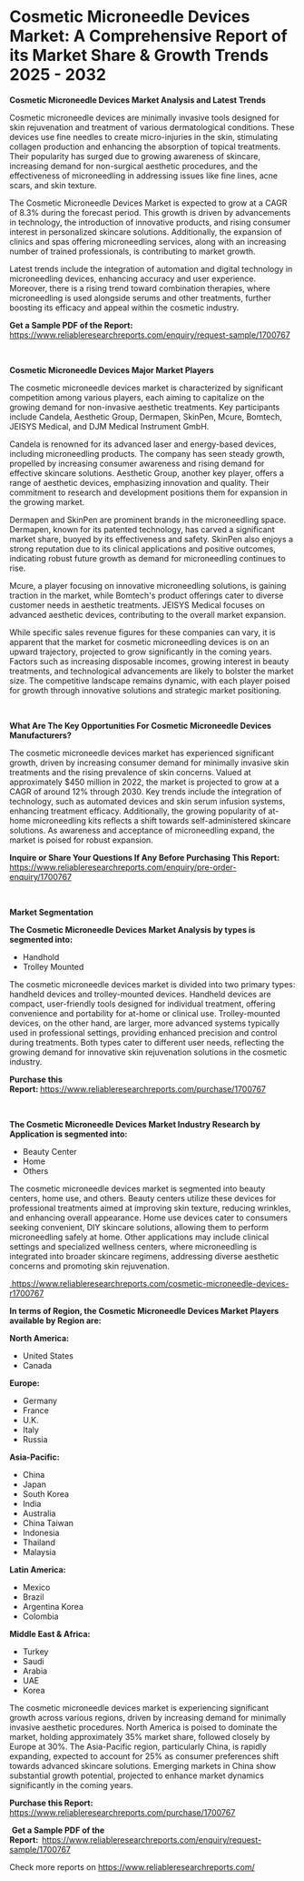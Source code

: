 <p><h1>Cosmetic Microneedle Devices Market: A Comprehensive Report of its Market Share & Growth Trends 2025 - 2032</h1></p><p><strong>Cosmetic Microneedle Devices Market Analysis and Latest Trends</strong></p>
<p><p>Cosmetic microneedle devices are minimally invasive tools designed for skin rejuvenation and treatment of various dermatological conditions. These devices use fine needles to create micro-injuries in the skin, stimulating collagen production and enhancing the absorption of topical treatments. Their popularity has surged due to growing awareness of skincare, increasing demand for non-surgical aesthetic procedures, and the effectiveness of microneedling in addressing issues like fine lines, acne scars, and skin texture.</p><p>The Cosmetic Microneedle Devices Market is expected to grow at a CAGR of 8.3% during the forecast period. This growth is driven by advancements in technology, the introduction of innovative products, and rising consumer interest in personalized skincare solutions. Additionally, the expansion of clinics and spas offering microneedling services, along with an increasing number of trained professionals, is contributing to market growth. </p><p>Latest trends include the integration of automation and digital technology in microneedling devices, enhancing accuracy and user experience. Moreover, there is a rising trend toward combination therapies, where microneedling is used alongside serums and other treatments, further boosting its efficacy and appeal within the cosmetic industry.</p></p>
<p><strong>Get a Sample PDF of the Report:&nbsp;</strong> <a href="https://www.reliableresearchreports.com/enquiry/request-sample/1700767?utm_campaign=3278&utm_medium=2&utm_source=Github&utm_content=ia&utm_term=27032025&utm_id=cosmetic-microneedle-devices">https://www.reliableresearchreports.com/enquiry/request-sample/1700767</a></p>
<p>&nbsp;</p>
<p><strong>Cosmetic Microneedle Devices Major Market Players</strong></p>
<p><p>The cosmetic microneedle devices market is characterized by significant competition among various players, each aiming to capitalize on the growing demand for non-invasive aesthetic treatments. Key participants include Candela, Aesthetic Group, Dermapen, SkinPen, Mcure, Bomtech, JEISYS Medical, and DJM Medical Instrument GmbH.</p><p>Candela is renowned for its advanced laser and energy-based devices, including microneedling products. The company has seen steady growth, propelled by increasing consumer awareness and rising demand for effective skincare solutions. Aesthetic Group, another key player, offers a range of aesthetic devices, emphasizing innovation and quality. Their commitment to research and development positions them for expansion in the growing market.</p><p>Dermapen and SkinPen are prominent brands in the microneedling space. Dermapen, known for its patented technology, has carved a significant market share, buoyed by its effectiveness and safety. SkinPen also enjoys a strong reputation due to its clinical applications and positive outcomes, indicating robust future growth as demand for microneedling continues to rise.</p><p>Mcure, a player focusing on innovative microneedling solutions, is gaining traction in the market, while Bomtech's product offerings cater to diverse customer needs in aesthetic treatments. JEISYS Medical focuses on advanced aesthetic devices, contributing to the overall market expansion.</p><p>While specific sales revenue figures for these companies can vary, it is apparent that the market for cosmetic microneedling devices is on an upward trajectory, projected to grow significantly in the coming years. Factors such as increasing disposable incomes, growing interest in beauty treatments, and technological advancements are likely to bolster the market size. The competitive landscape remains dynamic, with each player poised for growth through innovative solutions and strategic market positioning.</p></p>
<p>&nbsp;</p>
<p><strong>What Are The Key Opportunities For Cosmetic Microneedle Devices Manufacturers?</strong></p>
<p><p>The cosmetic microneedle devices market has experienced significant growth, driven by increasing consumer demand for minimally invasive skin treatments and the rising prevalence of skin concerns. Valued at approximately $450 million in 2022, the market is projected to grow at a CAGR of around 12% through 2030. Key trends include the integration of technology, such as automated devices and skin serum infusion systems, enhancing treatment efficacy. Additionally, the growing popularity of at-home microneedling kits reflects a shift towards self-administered skincare solutions. As awareness and acceptance of microneedling expand, the market is poised for robust expansion.</p></p>
<p><strong>Inquire or Share Your Questions If Any Before Purchasing This Report:</strong> <a href="https://www.reliableresearchreports.com/enquiry/pre-order-enquiry/1700767?utm_campaign=3278&utm_medium=2&utm_source=Github&utm_content=ia&utm_term=27032025&utm_id=cosmetic-microneedle-devices">https://www.reliableresearchreports.com/enquiry/pre-order-enquiry/1700767</a></p>
<p>&nbsp;</p>
<p><strong>Market Segmentation</strong></p>
<p><strong>The Cosmetic Microneedle Devices Market Analysis by types is segmented into:</strong></p>
<p><ul><li>Handhold</li><li>Trolley Mounted</li></ul></p>
<p><p>The cosmetic microneedle devices market is divided into two primary types: handheld devices and trolley-mounted devices. Handheld devices are compact, user-friendly tools designed for individual treatment, offering convenience and portability for at-home or clinical use. Trolley-mounted devices, on the other hand, are larger, more advanced systems typically used in professional settings, providing enhanced precision and control during treatments. Both types cater to different user needs, reflecting the growing demand for innovative skin rejuvenation solutions in the cosmetic industry.</p></p>
<p><strong>Purchase this Report:&nbsp;</strong><a href="https://www.reliableresearchreports.com/purchase/1700767?utm_campaign=3278&utm_medium=2&utm_source=Github&utm_content=ia&utm_term=27032025&utm_id=cosmetic-microneedle-devices">https://www.reliableresearchreports.com/purchase/1700767</a></p>
<p>&nbsp;</p>
<p><strong>The Cosmetic Microneedle Devices Market Industry Research by Application is segmented into:</strong></p>
<p><ul><li>Beauty Center</li><li>Home</li><li>Others</li></ul></p>
<p><p>The cosmetic microneedle devices market is segmented into beauty centers, home use, and others. Beauty centers utilize these devices for professional treatments aimed at improving skin texture, reducing wrinkles, and enhancing overall appearance. Home use devices cater to consumers seeking convenient, DIY skincare solutions, allowing them to perform microneedling safely at home. Other applications may include clinical settings and specialized wellness centers, where microneedling is integrated into broader skincare regimens, addressing diverse aesthetic concerns and promoting skin rejuvenation.</p></p>
<p><a href="https://www.reliableresearchreports.com/cosmetic-microneedle-devices-r1700767?utm_campaign=3278&utm_medium=2&utm_source=Github&utm_content=ia&utm_term=27032025&utm_id=cosmetic-microneedle-devices">&nbsp;https://www.reliableresearchreports.com/cosmetic-microneedle-devices-r1700767</a></p>
<p><strong>In terms of Region, the Cosmetic Microneedle Devices Market Players available by Region are:</strong></p>
<p>
    <p> <strong> North America: </strong>
        <ul>
            <li>United States</li>
            <li>Canada</li>
        </ul>
        </p> 
    <p> <strong> Europe: </strong>
        <ul>
            <li>Germany</li>
            <li>France</li>
            <li>U.K.</li>
            <li>Italy</li>
            <li>Russia</li>
        </ul>
        </p> 
    <p> <strong> Asia-Pacific: </strong>
        <ul>
            <li>China</li>
            <li>Japan</li>
            <li>South Korea</li>
            <li>India</li>
            <li>Australia</li>
            <li>China Taiwan</li>
            <li>Indonesia</li>
            <li>Thailand</li>
            <li>Malaysia</li>
        </ul>
        </p> 
    <p> <strong> Latin America: </strong>
        <ul>
            <li>Mexico</li>
            <li>Brazil</li>
            <li>Argentina Korea</li>
            <li>Colombia</li>
        </ul>
        </p> 
    <p> <strong> Middle East & Africa: </strong>
        <ul>
            <li>Turkey</li>
            <li>Saudi</li>
            <li>Arabia</li>
            <li>UAE</li>
            <li>Korea</li>
        </ul>
    </p>
    </p>
<p><p>The cosmetic microneedle devices market is experiencing significant growth across various regions, driven by increasing demand for minimally invasive aesthetic procedures. North America is poised to dominate the market, holding approximately 35% market share, followed closely by Europe at 30%. The Asia-Pacific region, particularly China, is rapidly expanding, expected to account for 25% as consumer preferences shift towards advanced skincare solutions. Emerging markets in China show substantial growth potential, projected to enhance market dynamics significantly in the coming years.</p></p>
<p><strong>Purchase this Report: </strong><a href="https://www.reliableresearchreports.com/purchase/1700767?utm_campaign=3278&utm_medium=2&utm_source=Github&utm_content=ia&utm_term=27032025&utm_id=cosmetic-microneedle-devices">https://www.reliableresearchreports.com/purchase/1700767</a></p>
<p>&nbsp;<strong>Get a Sample PDF of the Report:&nbsp;&nbsp;</strong><a href="https://www.reliableresearchreports.com/enquiry/request-sample/1700767?utm_campaign=3278&utm_medium=2&utm_source=Github&utm_content=ia&utm_term=27032025&utm_id=cosmetic-microneedle-devices">https://www.reliableresearchreports.com/enquiry/request-sample/1700767</a></p>
<p><strong></strong></p>
<p>Check more reports on <a href="https://www.reliableresearchreports.com/?utm_campaign=3278&utm_medium=2&utm_source=Github&utm_content=ia&utm_term=27032025&utm_id=cosmetic-microneedle-devices">https://www.reliableresearchreports.com/</a></p>